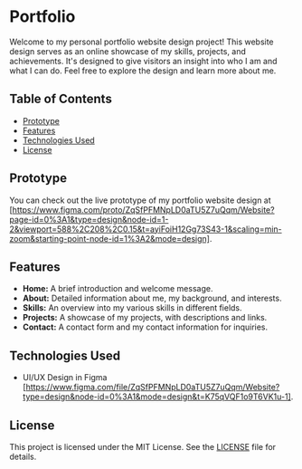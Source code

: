 # Portfolio

Welcome to my personal portfolio website design project! This website design serves as an online showcase of my skills, projects, and achievements. It's designed to give visitors an insight into who I am and what I can do. Feel free to explore the design and learn more about me.

## Table of Contents

- [Prototype](#prototype)
- [Features](#features)
- [Technologies Used](#technologies-used)
- [License](#license)

## Prototype

You can check out the live prototype of my portfolio website design at [https://www.figma.com/proto/ZqSfPFMNpLD0aTU5Z7uQqm/Website?page-id=0%3A1&type=design&node-id=1-2&viewport=588%2C208%2C0.15&t=ayiFoiH12Gg73S43-1&scaling=min-zoom&starting-point-node-id=1%3A2&mode=design].

## Features

- **Home:** A brief introduction and welcome message.
- **About:** Detailed information about me, my background, and interests.
- **Skills:** An overview into my various skills in different fields.
- **Projects:** A showcase of my projects, with descriptions and links.
- **Contact:** A contact form and my contact information for inquiries.

## Technologies Used

- UI/UX Design in Figma [https://www.figma.com/file/ZqSfPFMNpLD0aTU5Z7uQqm/Website?type=design&node-id=0%3A1&mode=design&t=K75qVQF1o9T6VK1u-1].

## License

This project is licensed under the MIT License. See the [LICENSE](LICENSE) file for details.

